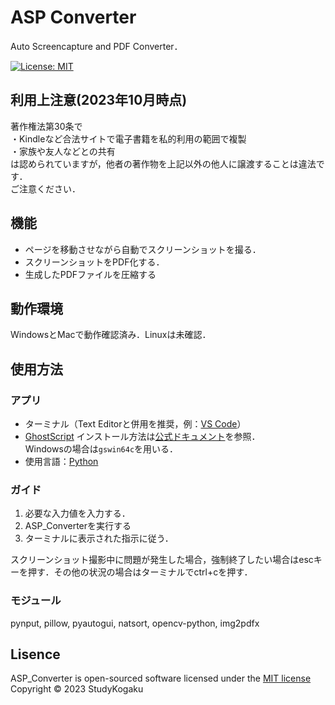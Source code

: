 # ASP Converter
Auto Screencapture and PDF Converter．  

[![License: MIT](https://img.shields.io/badge/License-MIT-yellow.svg)](https://opensource.org/licenses/MIT)

## 利用上注意(2023年10月時点) ##
著作権法第30条で  
・Kindleなど合法サイトで電子書籍を私的利用の範囲で複製  
・家族や友人などとの共有  
は認められていますが，他者の著作物を上記以外の他人に譲渡することは違法です．  
ご注意ください．

## 機能
- ページを移動させながら自動でスクリーンショットを撮る．
- スクリーンショットをPDF化する．
- 生成したPDFファイルを圧縮する

## 動作環境
WindowsとMacで動作確認済み．Linuxは未確認．

## 使用方法
### アプリ
- ターミナル（Text Editorと併用を推奨，例：[VS Code](https://code.visualstudio.com/)）
- [GhostScript](https://www.ghostscript.com/)
インストール方法は[公式ドキュメント](https://ghostscript.readthedocs.io/en/latest/Install.html)を参照．  
Windowsの場合は```gswin64c```を用いる．
- 使用言語：[Python](https://www.python.org/)

### ガイド
1. 必要な入力値を入力する．
2. ASP_Converterを実行する
3. ターミナルに表示された指示に従う．

スクリーンショット撮影中に問題が発生した場合，強制終了したい場合はescキーを押す．その他の状況の場合はターミナルでctrl+cを押す．

### モジュール
pynput, pillow, pyautogui, natsort, opencv-python, img2pdfx

## Lisence
ASP_Converter is  open-sourced software licensed under the [MIT license](https://opensource.org/license/mit/)
Copyright &copy; 2023 StudyKogaku